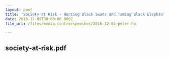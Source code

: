 ```yaml
---
layout: post
title: 'Society at Risk - Hunting Black Swans and Taming Black Elephants, at the NTU Para Limes'' Disrupted Balance - Societies At Risk Conference, 5 Dec 2016, Singapore'
date: 2016-12-05T00:00:00.000Z
file_url: /files/media-centre/speeches/2016-12-05-peter-ho

---
```

society-at-risk.pdf
---

